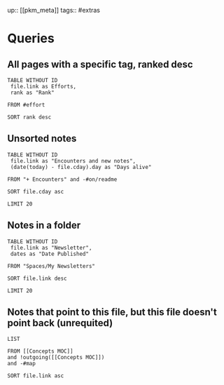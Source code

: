 up:: [[pkm_meta]]
tags:: #extras

# Queries

## All pages with a specific tag, ranked desc
``` dataview
TABLE WITHOUT ID
 file.link as Efforts,
 rank as "Rank"

FROM #effort

SORT rank desc

```

## Unsorted notes
``` dataview
TABLE WITHOUT ID
 file.link as "Encounters and new notes",
 (date(today) - file.cday).day as "Days alive"

FROM "+ Encounters" and -#on/readme 

SORT file.cday asc

LIMIT 20
```

## Notes in a folder

``` dataview
TABLE WITHOUT ID
 file.link as "Newsletter",
 dates as "Date Published"

FROM "Spaces/My Newsletters"

SORT file.link desc

LIMIT 20
```

## Notes that point to this file, but this file doesn't point back (unrequited)
```dataview
LIST

FROM [[Concepts MOC]]
and !outgoing([[Concepts MOC]])
and -#map

SORT file.link asc
```